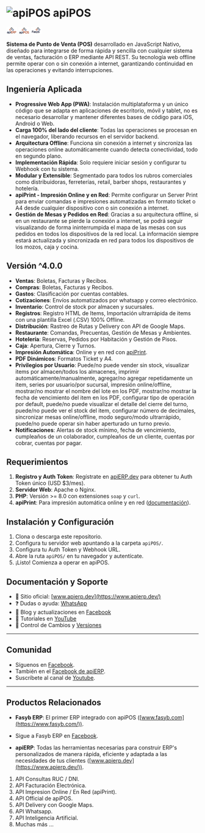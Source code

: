 # ![apiPOS](https://apierp.dev/apiPOS/img/icon/android-icon-36x36.png) apiPOS
[![apiERP](https://github.com/LuisitoPrograma/apiPOS/blob/main/img/icon/git-apierp.jpg)](https://www.apierp.dev/)
[![apiPOS](https://github.com/LuisitoPrograma/apiPOS/blob/main/img/icon/git-apipos.jpg)](https://apierp.dev/apiPOS/)
[![Fasyb ERP](https://github.com/LuisitoPrograma/apiPOS/blob/main/img/icon/git-fasyberp.jpg)](https://www.fasyb.com/)

**Sistema de Punto de Venta (POS)** desarrollado en JavaScript Nativo, diseñado para integrarse de forma rápida y sencilla con cualquier sistema de ventas, facturación o ERP mediante API REST. Su tecnología web offline permite operar con o sin conexión a internet, garantizando continuidad en las operaciones y evitando interrupciones.

## Ingeniería Aplicada
- **Progressive Web App (PWA)**: Instalación multiplataforma y un único código que se adapta en aplicaciones de escritorio, móvil y tablet, no es necesario desarrollar y mantener diferentes bases de código para iOS, Android o Web.
- **Carga 100% del lado del cliente**: Todas las operaciones se procesan en el navegador, liberando recursos en el servidor backend.
- **Arquitectura Offline**: Funciona sin conexión a internet y sincroniza las operaciones online automáticamente cuando detecta conectividad, todo en segundo plano.
- **Implementación Rápida**: Solo requiere iniciar sesión y configurar tu Webhook con tu sistema.
- **Modular y Extensible**: Segmentado para todos los rubros comerciales como distribuidoras, ferreterías, retail, barber shops, restaurantes y hotelería.
- **apiPrint - Impresión Online y en Red**: Permite configurar un Server Print para enviar comandas e impresiones automatizadas en formato ticket o A4 desde cualquier dispositivo con o sin conexión a internet.
- **Gestión de Mesas y Pedidos en Red**: Gracias a su arquitectura offline, si en un restaurante se pierde la conexión a internet, se podrá seguir visualizando de forma ininterrumpida el mapa de las mesas con sus pedidos en todos los dispositivos de la red local. La información siempre estará actualizada y sincronizada en red para todos los dispositivos de los mozos, caja y cocina.

## Versión ^4.0.0
- **Ventas**: Boletas, Facturas y Recibos.
- **Compras**: Boletas, Facturas y Recibos.
- **Gastos**: Clasificación por cuentas contables.
- **Cotizaciones**: Envíos automatizados por whatsapp y correo electrónico.
- **Inventario**: Control de stock por almacen y sucursales.
- **Registros**: Registro HTML de Items, Importación ultrarrápida de items con una plantilla Excel (.CSV) 100% Offline.
- **Distribución**: Rastreo de Rutas y Delivery con API de Google Maps.
- **Restaurante**: Comandas, Precuentas, Gestión de Mesas y Ambientes.
- **Hotelería**: Reservas, Pedidos por Habitación y Gestión de Pisos.
- **Caja**: Apertura, Cierre y Turnos.
- **Impresión Automática**: Online y en red con [apiPrint](https://www.apierp.dev/apiprint).
- **PDF Dinámicos**: Formatos Ticket y A4.
- **Privilegios por Usuario**: Puede/no puede vender sin stock, visualizar items por almacen/todos los almacenes, imprimir automáticamente/manualmente, agregar/no agregar repetidamente un item, series por usuario/por sucursal, impresión online/offline, mostrar/no mostrar el nombre del lote en los PDF, mostrar/no mostrar la fecha de vencimiento del item en los PDF, configurar tipo de operación por default, puede/no puede visualizar el detalle del cierre del turno, puede/no puede ver el stock del item, configurar número de decimales, sincronizar mesas online/offline, modo seguro/modo ultrarrápido, puede/no puede operar sin haber aperturado un turno previo.
- **Notificaciones**: Alertas de stock mínimo, fecha de vencimiento, cumpleaños de un colaborador, cumpleaños de un cliente, cuentas por cobrar, cuentas por pagar.

## Requerimientos
1. **Registro y Auth Token**: Regístrate en [apiERP.dev](https://apierp.dev/signup/) para obtener tu Auth Token único (USD $3/mes).
2. **Servidor Web**: Apache o Nginx.
3. **PHP**: Versión >= 8.0 con extensiones `soap` y `curl`.
4. **apiPrint**: Para impresión automática online y en red ([documentación](https://www.apierp.dev/apiprint)).

## Instalación y Configuración
1. Clona o descarga este repositorio.
2. Configura tu servidor web apuntando a la carpeta `apiPOS/`.
3. Configura tu Auth Token y Webhook URL.
4. Abre la ruta `apiPOS/` en tu navegador y autentícate.
5. ¡Listo! Comienza a operar en apiPOS.

## Documentación y Soporte
- 🔗 Sitio oficial: [www.apierp.dev](https://www.apierp.dev/)
- ❓ Dudas o ayuda: [WhatsApp](https://api.whatsapp.com/send/?phone=954738620&text=%C2%A1Hola+Luisito+Programa%21+Necesito+ayuda+con+apiPOS.&type=phone_number)
- 📘 Blog y actualizaciones en [Facebook](https://www.facebook.com/apiPOSdev)
- 🎥 Tutoriales en [YouTube](https://youtu.be/8mvbJq2nLxk?si=ZZFL4gpChfwVLZJs)
- 🔖 Control de Cambios y [Versiones](https://github.com/LuisitoPrograma/apiPOS/blob/main/Versions.md)

---

## Comunidad
- Síguenos en [Facebook](https://www.facebook.com/LuisitoPrograma).
- También en el [Facebook de apiERP](https://www.facebook.com/apiERPdev).
- Suscríbete al canal de [Youtube](https://www.youtube.com/@luisito.programa).

---

## Productos Relacionados
- **Fasyb ERP**: El primer ERP integrado con apiPOS ([www.fasyb.com](https://www.fasyb.com/)).
- Sigue a Fasyb ERP en [Facebook](https://www.facebook.com/FasybERP).

- **apiERP**: Todas las herramientas necesarias para construir ERP's personalizados de manera rápida, eficiente y adaptada a las necesidades de tus clientes ([www.apierp.dev](https://www.apierp.dev/)).
1. API Consultas RUC / DNI.
2. API Facturación Electrónica.
3. API Impresion Online / En Red (apiPrint).
4. API Official de apiPOS.
5. API Delivery con Google Maps.
6. API Whatsapp.
7. API Inteligencia Artificial.
8. Muchas más ...